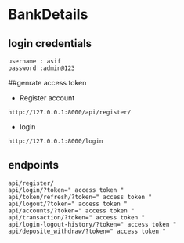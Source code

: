 # BankDetails

## login credentials
```
username : asif
password :admin@123
```

##genrate access token
- Register account
```
http://127.0.0.1:8000/api/register/
```
- login
```
http://127.0.0.1:8000/login
```




## endpoints

```
api/register/
api/login/?token=" access token "
api/token/refresh/?token=" access token "
api/logout/?token=" access token "
api/accounts/?token=" access token "
api/transaction/?token=" access token "
api/login-logout-history/?token=" access token "
api/deposite_withdraw/?token=" access token "

```

